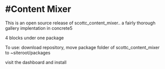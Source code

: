 #Content Mixer
==================

This is an open source release of scottc_content_mixer.. a fairly thorough gallery implentation in concrete5

4 blocks under one package

To use:
download repository, move package folder of scottc_content_mixer to ~siteroot/packages

visit the dashboard and install

